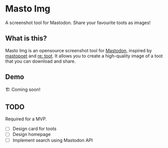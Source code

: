 # Masto Img

A screenshot tool for Mastodon. Share your favourite toots as images!

## What is this?

Masto Img is an opensource screenshot tool for [Mastodon](https://joinmastodon.org/), inspired by [mastopoet](https://github.com/raikasdev/mastopoet) and [re: toot](https://retoot.app/). It allows you to create a high-quality image of a toot that you can download and share.

## Demo

🏗️ Coming soon!

## TODO

Required for a MVP.

- [ ] Design card for toots
- [ ] Design homepage
- [ ] Implement search using Mastodon API